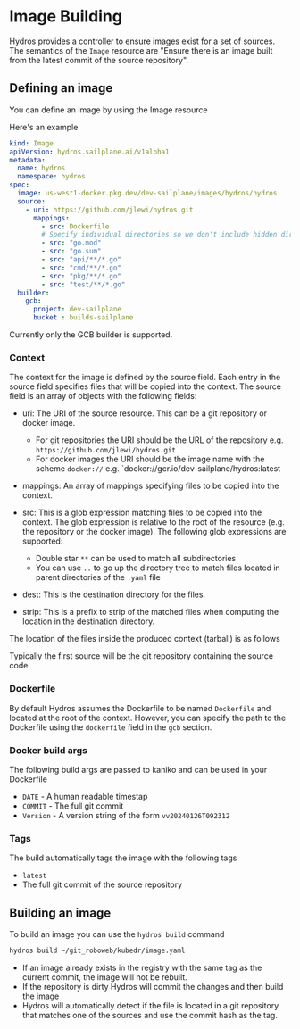 # Image Building

Hydros provides a controller to ensure images exist for a set of sources. 
The semantics of the `Image` resource are 
"Ensure there is an image built from the latest commit of the source repository".

## Defining an image

You can define an image by using the Image resource

Here's an example

```yaml
kind: Image
apiVersion: hydros.sailplane.ai/v1alpha1
metadata:
  name: hydros
  namespace: hydros
spec:
  image: us-west1-docker.pkg.dev/dev-sailplane/images/hydros/hydros
  source:
    - uri: https://github.com/jlewi/hydros.git
      mappings:
        - src: Dockerfile
        # Specify individual directories so we don't include hidden directories
        - src: "go.mod"
        - src: "go.sum"
        - src: "api/**/*.go"
        - src: "cmd/**/*.go"
        - src: "pkg/**/*.go"
        - src: "test/**/*.go"
  builder:
    gcb:
      project: dev-sailplane
      bucket : builds-sailplane
```

Currently only the GCB builder is supported.

### Context

The context for the image is defined by the source field. Each entry in the source field specifies files
that will be copied into the context. The source field is an array of objects with the following fields:

* uri: The URI of the source resource. This can be a git repository or docker image.
  * For git repositories the URI should be the URL of the repository e.g. `https://github.com/jlewi/hydros.git`
  * For docker images the URI should be the image name with the scheme `docker://` e.g. `docker://gcr.io/dev-sailplane/hydros:latest
* mappings: An array of mappings specifying files to be copied into the context.

* src: This is a glob expression matching files to be copied into the context. The glob expression is relative to the
  root of the resource (e.g. the repository or the docker image). The following glob expressions are supported:
  * Double star `**` can be used to match all subdirectories
  * You can use `..` to go up the directory tree to match files located in parent directories of the `.yaml` file
* dest: This is the destination directory for the files. 
* strip: This is a prefix to strip of the matched files when computing the location in the destination directory. 

The location of the files inside the produced context (tarball) is as follows

Typically the first source will be the git repository containing the source code.

### Dockerfile

By default Hydros assumes the Dockerfile to be named `Dockerfile` and located at the root of the context. However,
you can specify the path to the Dockerfile using the `dockerfile` field in the `gcb` section.

### Docker build args

The following build args are passed to kaniko and can be used in your Dockerfile

* `DATE` - A human readable timestap
* `COMMIT` - The full git commit
* `Version` - A version string of the form `vv20240126T092312`

### Tags

The build automatically tags the image with the following tags

* `latest` 
*  The full git commit of the source repository

## Building an image

To build an image you can use the `hydros build` command

```bash
hydros build ~/git_roboweb/kubedr/image.yaml
```

* If an image already exists in the registry with the same tag as the current commit, the image will not be rebuilt.
* If the repository is dirty Hydros will commit the changes and then build the image
* Hydros will automatically detect if the file is located in a git repository that matches one of the sources and 
  use the commit hash as the tag.